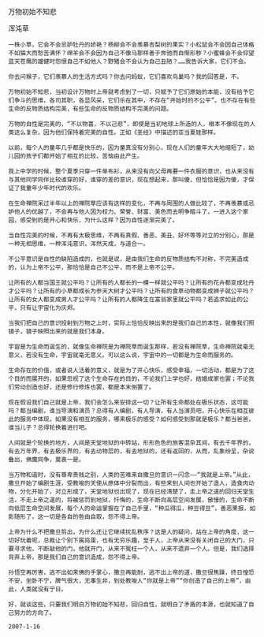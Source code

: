 万物初始不知悲

浑沌草


    一株小草，它会不会忌妒牡丹的娇艳？杨柳会不会羡慕杏梨树的果实？小松鼠会不会因自己体格不如猫大而愁苦满怀？绵羊会不会因为自己不像马那样善于奔驰而自惭形秽？小蜜蜂会不会仰望蓝天苍鹰的雄健时怨恨自己不如他人？野猪会不会认为自己丑陋？……我告诉大家，它们不会。

    你去问猴子，它们羡慕人的生活方式吗？你去问蚂蚁，它们喜欢鸟巢吗？我的回答是，不。

    万物初始不知悲，当初设计万物时上帝就考虑到了一切，只赋予了它们原始的本能，没有给予它们争斗的思维，各司其职，各显风采，它们乐在其中，不存在“开始时的不公平”。也不存在有些生命的反物质结构完美，有些生命的反物质结构不完美的问题。

    万物的自性是完美的，“不以物喜，不以己悲”，即使是当初地球上所造的人，根本不像现在的人类这么复杂，因为他们保持着完美的自性。正如《圣经》中描述的亚当夏娃那样。

    以前，每个人的童年几乎都是快乐的，因为童真没有分别心，现在人们的童年大大地缩短了，幼儿园的孩子们都开始了相互的比较，苦恼由此产生。

    我上中学的时候，整个夏季只穿一件单布衫，从来没有向父母再要一件衣服的意识，也从来没有与其他同学同伴比较谁穿的好，谁穿的差的意识，现在想起来，那叫傻，但恰恰是因为傻，才保证了我童年少年时代的欢乐。

    在生命禅院呆过半年以上的禅院草应该有这样的变化，不再与周围的人做比较了，不再羡慕或忌妒他人的优越了，不会再与他人因为权力、荣誉、财富、美色而去明争暗斗了，一进入这个家园，感受到的是开心和快乐，为什么这样？因为自性逐渐完美了。

    当自性完美的时候，不再有太极思维，不再有真假、善恶、美丑、好坏等等对立的分别心，那是一种无相思维，一种浑沌意识，浑然天成，与道合一。

    不公平意识是自性的缺陷造成的，也就是说，是由我们生命的反物质结构不对称，不完美造成的，认为上帝不公平，那恰恰是自己不公平，而不是上帝不公平。

    让所有的人都当国王就公平吗？让所有的人都长的一模一样就公平吗？让所有的花卉都变成牡丹才公平吗？让所有的小草都成长为参天大树才公平吗？让所有的食草动物都变成狮子就公平吗？让所有的女人都变成男人才公平吗？让所有的人都降生在富翁家里就公平吗？若追求如此的公平，只有让宇宙化为灰烬。

    当我们把自己的意识投射到万物之上时，实际上恰恰反映出来的是我们自己的本性，就像我们照镜子，镜子映照出来的就是我们本身。

    宇宙是为生命而诞生的，就像生命禅院是为禅院草而诞生那样，若没有禅院草，生命禅院就毫无意义，若没有生命，宇宙就毫无意义。可以这么说，宇宙中的一切都是为生命而服务的。

    生命存在的价值，或者说人活着的意义，就是为了开心快乐，感受幸福，一切活动，都是为了这个目的而展开的，如果忽视了这个生命存在的目的，不论我们上学也好，结婚成家也罢；不论我们劳动创造也好，还是修行修炼也罢，都是本末倒置了。

    现在假设我们自己就是上帝，我们会怎么来安排这一切？让所有生命都处在极乐状态，这可能吗？都当编剧，谁当导演和演员？总得有人编剧，有人导演，有人当演员吧，开心快乐在相互彼此的服务中体现，如果没有相互的服务，哪来极乐的感受？如何感受到那就是极乐？都当爸爸，谁当儿子？总得轮换着进行吧。

    人间就是个轮换的地方，人间是天堂地狱的中转站，形形色色的旅客混杂其间，有去千年界的，有去万年界，有去极乐界的，有去动物层的，有去地狱的，还有返回的，从而，乱象纷呈，杂说叠出，佛魔同争，莫衷一是。

    当万物和谐时，没有尊卑贵贱之别，人类的苦难来自撒旦的意识一闪念——“我就是上帝。”从此，撒旦开始了编剧生涯，受教唆的天使从原体中分裂而出，有些来到人间也开始了造人，造食肉动物，分化开始了，对立形成了，天堂地狱也出现了，现在已经清楚了，走上帝之道的回归天堂生活，不走上帝之道的，将被惩罚到地狱，忏悔的，生命不断向高层空间发展，傲慢的，生命不断向低层生命空间发展，每个人的命运掌握在了自己手里，“种瓜得瓜，种豆得豆”，善恶果报，如影随形了，这一切是各自的咎由自取，怨不得上帝。

    上帝为什么不把撒旦剪出，为什么还让它继续扰乱秩序？这是人的疑问，站在上帝的角度，这一切好玩着呢，总裁让个别下属捣蛋，也有无穷乐趣，至于人，上帝从来没有关闭自己的大门，只要寻求他，不断敲他的门，他就开门，从来不冤枉一个人，从来不遗弃一个人。但是，我们选择背弃上帝，那是我们自己的意识造成，怨不得上帝。

    孙悟空再厉害，逃不出如来佛的手掌心，撒旦再能耐，逃不出上帝的道，撒旦很焦躁，终日惶恐不安，坐卧不宁，脾气很大，无事生非，到处教唆人“你就是上帝”“你创造了自己的上帝”，由此，人类就没有宁日。

    好，就谈这些，只要我们明白万物初始不知悲，回归自性，就明白了矛盾的本源，也就知道了自己努力的方向了。

    2007-1-16



